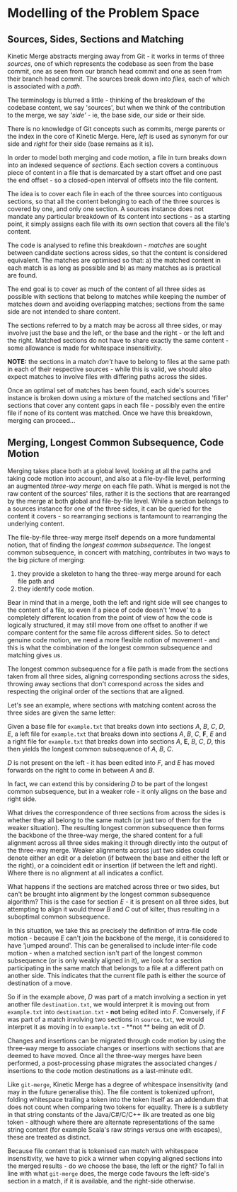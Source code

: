 # Modelling of the Problem Space #

## Sources, Sides, Sections and Matching ##

Kinetic Merge abstracts merging away from Git - it works in terms of three *sources*, one of which represents the
codebase as seen from the base commit, one as seen from our branch head commit and one as seen from their branch head
commit. The sources break down into *files*, each of which is associated with a *path*.

The terminology is blurred a little - thinking of the breakdown of the codebase content, we say 'sources', but when we
think of the contribution to the merge, we say *'side'* - ie, the base side, our side or their side.

There is no knowledge of Git concepts such as commits, merge parents or the index in the core of Kinetic Merge. Here,
*left* is used as synonym for our side and *right* for their side (base remains as it is).

In order to model both merging and code motion, a file in turn breaks down into an indexed sequence of *sections*. Each
section covers a continuous piece of content in a file that is demarcated by a start offset and one past the end
offset - so a closed-open interval of offsets into the file content.

The idea is to cover each file in each of the three sources into contiguous sections, so that all the content belonging
to each of the three sources is covered by one, and only one section. A sources instance does not mandate any particular
breakdown of its content into sections - as a starting point, it simply assigns each file with its own section that
covers all the file's content.

The code is analysed to refine this breakdown - *matches* are sought between candidate sections across sides, so that
the content is considered equivalent. The matches are optimised so that:
a) the matched content in each match is as long as possible and
b) as many matches as is practical are found.

The end goal is to cover as much of the content of all three sides as possible with sections that belong to matches
while keeping the number of matches down and avoiding overlapping matches; sections from the same side are not intended
to share content.

The sections referred to by a match may be across all three sides, or may involve just the base and the left, or the
base and the right - or the left and the right. Matched sections do not have to share exactly the same content - some
allowance is made for whitespace insensitivity.

**NOTE:** the sections in a match *don't* have to belong to files at the same path in each of their respective sources -
while this is valid, we should also expect matches to involve files with differing paths across the sides.

Once an optimal set of matches has been found, each side's sources instance is broken down using a mixture of the
matched sections and 'filler' sections that cover any content gaps in each file - possibly even the entire file if none
of its content was matched. Once we have this breakdown, merging can proceed...

## Merging, Longest Common Subsequence, Code Motion ##

Merging takes place both at a global level, looking at all the paths and taking code motion into account, and also at a
file-by-file level, performing an augmented *three-way merge* on each file path. What is merged is not the raw content
of the sources' files, rather it is the sections that are rearranged by the merge at both global and file-by-file level.
While a section belongs to a sources instance for one of the three sides, it can be queried for the content it covers -
so rearranging sections is tantamount to rearranging the underlying content.

The file-by-file three-way merge itself depends on a more fundamental notion, that of finding the *longest common
subsequence*. The longest common subsequence, in concert with matching, contributes in two ways to the big picture of
merging:

1. they provide a skeleton to hang the three-way merge around for each file path and
2. they identify code motion.

Bear in mind that in a merge, both the left and right side will see changes to the content of a file, so even if a piece
of code doesn't 'move' to a completely different location from the point of view of how the code is logically
structured, it may still move from one offset to another if we compare content for the same file across different sides.
So to detect genuine code motion, we need a more flexible notion of movement - and this is what the combination of the
longest common subsequence and matching gives us.

The longest common subsequence for a file path is made from the sections taken from all three sides, aligning
corresponding sections across the sides, throwing away sections that don't correspond across the sides and respecting
the original order of the sections that are aligned.

Let's see an example, where sections with matching content across the three sides are given the same letter:

Given a base file for `example.txt` that breaks down into sections *A*, *B*, *C*, *D*, *E*,
a left file for `example.txt` that breaks down into sections *A*, *B*, *C*, **F**, *E* and
a right file for `example.txt` that breaks down into sections *A*, **E**, *B*, *C*, *D*,
this then yields the longest common subsequence of *A*, *B*, *C*.

*D* is not present on the left - it has been edited into *F*, and *E* has moved forwards on the right to come in between
*A* and *B*.

In fact, we can extend this by considering *D* to be part of the longest common subsequence, but in a weaker role - it
only aligns on the base and right side.

What drives the correspondence of three sections from across the sides is whether they all belong to the same match (or
just two of them for the weaker situation). The resulting longest common subsequence then forms the backbone of the
three-way merge, the shared content for a full alignment across all three sides making it through directly into the
output of the three-way merge. Weaker alignments across just two sides could denote either an edit or a deletion (if
between the base and either the left or the right), or a coincident edit or insertion (if between the left and right).
Where there is no alignment at all indicates a conflict.

What happens if the sections are matched across three or two sides, but can't be brought into alignment by the longest
common subsequence algorithm? This is the case for section *E* - it is present on all three sides, but attempting to
align it would throw *B* and *C* out of kilter, thus resulting in a suboptimal common subsequence.

In this situation, we take this as precisely the definition of intra-file code motion - because *E* can't join the
backbone of the merge, it is considered to have 'jumped around'. This can be generalised to include inter-file code
motion - when a matched section isn't part of the longest common subsequence (or is only weakly aligned in it), we look
for a section participating in the same match that belongs to a file at a different path on another side. This indicates
that the current file path is either the source of destination of a move.

So if in the example above, *D* was part of a match involving a section in yet another file `destination.txt`, we would
interpret it is moving out from `example.txt` into `destination.txt` - **not** being edited into *F*. Conversely, if *F*
was part of a match involving two sections in `source.txt`, we would interpret it as moving in to `example.txt` - **not
** being an edit of *D*.

Changes and insertions can be migrated through code motion by using the three-way merge to associate changes or
insertions with sections that are deemed to have moved. Once all the three-way merges have been performed, a
post-processing phase migrates the associated changes / insertions to the code motion destinations as a last-minute
edit.

Like `git-merge`, Kinetic Merge has a degree of whitespace insensitivity (and may in the future generalise this). The
file content is tokenized upfront, folding whitespace trailing a token into the token itself as an addendum that does
not count when comparing two tokens for equality. There is a subtlety in that string constants of the Java/C#/C/C++ ilk
are treated as one big token - although where there are alternate representations of the same string content (for
example Scala's raw strings versus one with escapes), these are treated as distinct.

Because file content that is tokenised can match with whitespace insensitivity, we have to pick a winner when copying
aligned sections into the merged results - do we choose the base, the left or the right? To fall in line with
what `git-merge` does, the merge code favours the left-side's section in a match, if it is available, and the right-side
otherwise.